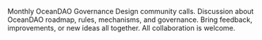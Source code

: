 Monthly OceanDAO Governance Design community calls. Discussion about OceanDAO roadmap, rules, mechanisms, and governance. Bring feedback, improvements, or new ideas all together. All collaboration is welcome.

